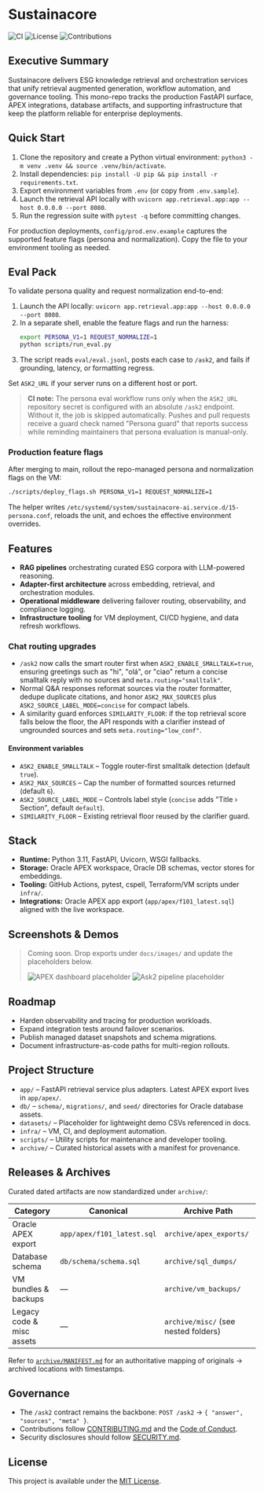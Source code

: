 # Sustainacore

![CI](https://img.shields.io/badge/status-production_ready-blue)
![License](https://img.shields.io/badge/license-MIT-green)
![Contributions](https://img.shields.io/badge/contributions-welcome-brightgreen)

## Executive Summary
Sustainacore delivers ESG knowledge retrieval and orchestration services that unify retrieval augmented generation, workflow automation, and governance tooling. This mono-repo tracks the production FastAPI surface, APEX integrations, database artifacts, and supporting infrastructure that keep the platform reliable for enterprise deployments. 

## Quick Start
1. Clone the repository and create a Python virtual environment: `python3 -m venv .venv && source .venv/bin/activate`. 
2. Install dependencies: `pip install -U pip && pip install -r requirements.txt`.
3. Export environment variables from `.env` (or copy from `.env.sample`).
4. Launch the retrieval API locally with `uvicorn app.retrieval.app:app --host 0.0.0.0 --port 8080`.
5. Run the regression suite with `pytest -q` before committing changes.

For production deployments, `config/prod.env.example` captures the supported feature flags (persona and normalization). Copy the file to your environment tooling as needed.

## Eval Pack 
To validate persona quality and request normalization end-to-end:

1. Launch the API locally: `uvicorn app.retrieval.app:app --host 0.0.0.0 --port 8080`.
2. In a separate shell, enable the feature flags and run the harness:
   ```bash
   export PERSONA_V1=1 REQUEST_NORMALIZE=1
   python scripts/run_eval.py
   ```
3. The script reads `eval/eval.jsonl`, posts each case to `/ask2`, and fails if grounding, latency, or formatting regress.

Set `ASK2_URL` if your server runs on a different host or port.

> **CI note:** The persona eval workflow runs only when the `ASK2_URL` repository secret is configured with an absolute `/ask2` endpoint. Without it, the job is skipped automatically. Pushes and pull requests receive a guard check named "Persona guard" that reports success while reminding maintainers that persona evaluation is manual-only.

### Production feature flags

After merging to main, rollout the repo-managed persona and normalization flags on the VM:

```bash
./scripts/deploy_flags.sh PERSONA_V1=1 REQUEST_NORMALIZE=1
```

The helper writes `/etc/systemd/system/sustainacore-ai.service.d/15-persona.conf`, reloads the unit, and echoes the effective environment overrides.

## Features
- **RAG pipelines** orchestrating curated ESG corpora with LLM-powered reasoning.
- **Adapter-first architecture** across embedding, retrieval, and orchestration modules.
- **Operational middleware** delivering failover routing, observability, and compliance logging.
- **Infrastructure tooling** for VM deployment, CI/CD hygiene, and data refresh workflows.

### Chat routing upgrades
- `/ask2` now calls the smart router first when `ASK2_ENABLE_SMALLTALK=true`, ensuring greetings such as "hi", "olá", or "ciao" return a concise smalltalk reply with no sources and `meta.routing="smalltalk"`.
- Normal Q&A responses reformat sources via the router formatter, dedupe duplicate citations, and honor `ASK2_MAX_SOURCES` plus `ASK2_SOURCE_LABEL_MODE=concise` for compact labels.
- A similarity guard enforces `SIMILARITY_FLOOR`: if the top retrieval score falls below the floor, the API responds with a clarifier instead of ungrounded sources and sets `meta.routing="low_conf"`.

#### Environment variables
- `ASK2_ENABLE_SMALLTALK` – Toggle router-first smalltalk detection (default `true`).
- `ASK2_MAX_SOURCES` – Cap the number of formatted sources returned (default `6`).
- `ASK2_SOURCE_LABEL_MODE` – Controls label style (`concise` adds "Title › Section", default `default`).
- `SIMILARITY_FLOOR` – Existing retrieval floor reused by the clarifier guard.

## Stack
- **Runtime:** Python 3.11, FastAPI, Uvicorn, WSGI fallbacks.
- **Storage:** Oracle APEX workspace, Oracle DB schemas, vector stores for embeddings.
- **Tooling:** GitHub Actions, pytest, cspell, Terraform/VM scripts under `infra/`.
- **Integrations:** Oracle APEX app export (`app/apex/f101_latest.sql`) aligned with the live workspace.

## Screenshots & Demos
> Coming soon. Drop exports under `docs/images/` and update the placeholders below.
>
> ![APEX dashboard placeholder](docs/images/apex-dashboard-placeholder.png)
> ![Ask2 pipeline placeholder](docs/images/ask2-pipeline-placeholder.png)

## Roadmap
- Harden observability and tracing for production workloads.
- Expand integration tests around failover scenarios.
- Publish managed dataset snapshots and schema migrations.
- Document infrastructure-as-code paths for multi-region rollouts.

## Project Structure
- `app/` – FastAPI retrieval service plus adapters. Latest APEX export lives in `app/apex/`.
- `db/` – `schema/`, `migrations/`, and `seed/` directories for Oracle database assets.
- `datasets/` – Placeholder for lightweight demo CSVs referenced in docs.
- `infra/` – VM, CI, and deployment automation.
- `scripts/` – Utility scripts for maintenance and developer tooling.
- `archive/` – Curated historical assets with a manifest for provenance.

## Releases & Archives
Curated dated artifacts are now standardized under `archive/`:

| Category | Canonical | Archive Path |
| --- | --- | --- |
| Oracle APEX export | `app/apex/f101_latest.sql` | `archive/apex_exports/` |
| Database schema | `db/schema/schema.sql` | `archive/sql_dumps/` |
| VM bundles & backups | — | `archive/vm_backups/` |
| Legacy code & misc assets | — | `archive/misc/` (see nested folders) |

Refer to [`archive/MANIFEST.md`](archive/MANIFEST.md) for an authoritative mapping of originals → archived locations with timestamps.

## Governance
- The `/ask2` contract remains the backbone: `POST /ask2` → `{ "answer", "sources", "meta" }`.
- Contributions follow [CONTRIBUTING.md](CONTRIBUTING.md) and the [Code of Conduct](CODE_OF_CONDUCT.md).
- Security disclosures should follow [SECURITY.md](SECURITY.md).

## License
This project is available under the [MIT License](LICENSE).
